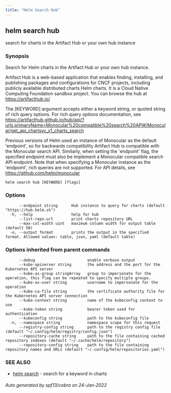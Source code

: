```yaml
---
title: "Helm Search Hub"
---
```


## helm search hub

search for charts in the Artifact Hub or your own hub instance

### Synopsis


Search for Helm charts in the Artifact Hub or your own hub instance.

Artifact Hub is a web-based application that enables finding, installing, and
publishing packages and configurations for CNCF projects, including publicly
available distributed charts Helm charts. It is a Cloud Native Computing
Foundation sandbox project. You can browse the hub at https://artifacthub.io/

The [KEYWORD] argument accepts either a keyword string, or quoted string of rich
query options. For rich query options documentation, see
https://artifacthub.github.io/hub/api/?urls.primaryName=Monocular%20compatible%20search%20API#/Monocular/get_api_chartsvc_v1_charts_search

Previous versions of Helm used an instance of Monocular as the default
'endpoint', so for backwards compatibility Artifact Hub is compatible with the
Monocular search API. Similarly, when setting the 'endpoint' flag, the specified
endpoint must also be implement a Monocular compatible search API endpoint.
Note that when specifying a Monocular instance as the 'endpoint', rich queries
are not supported. For API details, see https://github.com/helm/monocular


```
helm search hub [KEYWORD] [flags]
```

### Options

```
      --endpoint string      Hub instance to query for charts (default "https://hub.helm.sh")
  -h, --help                 help for hub
      --list-repo-url        print charts repository URL
      --max-col-width uint   maximum column width for output table (default 50)
  -o, --output format        prints the output in the specified format. Allowed values: table, json, yaml (default table)
```

### Options inherited from parent commands

```
      --debug                       enable verbose output
      --kube-apiserver string       the address and the port for the Kubernetes API server
      --kube-as-group stringArray   group to impersonate for the operation, this flag can be repeated to specify multiple groups.
      --kube-as-user string         username to impersonate for the operation
      --kube-ca-file string         the certificate authority file for the Kubernetes API server connection
      --kube-context string         name of the kubeconfig context to use
      --kube-token string           bearer token used for authentication
      --kubeconfig string           path to the kubeconfig file
  -n, --namespace string            namespace scope for this request
      --registry-config string      path to the registry config file (default "~/.config/helm/registry/config.json")
      --repository-cache string     path to the file containing cached repository indexes (default "~/.cache/helm/repository")
      --repository-config string    path to the file containing repository names and URLs (default "~/.config/helm/repositories.yaml")
```

### SEE ALSO

* [helm search](helm_search.md)	 - search for a keyword in charts

###### Auto generated by spf13/cobra on 24-Jan-2022
